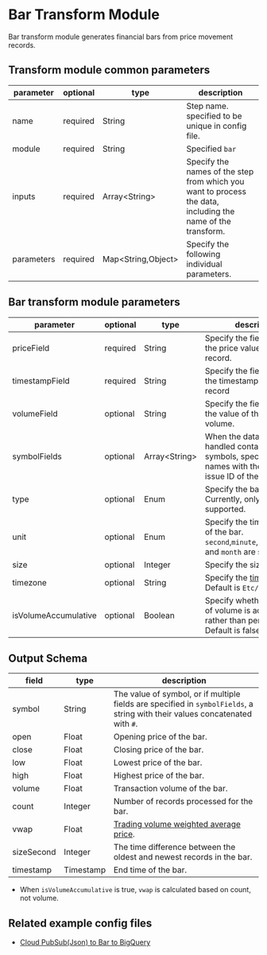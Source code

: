 # Bar Transform Module

Bar transform module generates financial bars from price movement records.

## Transform module common parameters

| parameter | optional | type | description |
| --- | --- | --- | --- |
| name | required | String | Step name. specified to be unique in config file. |
| module | required | String | Specified `bar` |
| inputs | required | Array<String\> | Specify the names of the step from which you want to process the data, including the name of the transform. |
| parameters | required | Map<String,Object\> | Specify the following individual parameters. |

## Bar transform module parameters

| parameter | optional | type | description |
| --- | --- | --- | --- |
| priceField | required | String | Specify the field name with the price value of the record. |
| timestampField | required | String | Specify the field name with the timestamp value of the record |
| volumeField | optional | String | Specify the field name with the value of the transaction volume. |
| symbolFields | optional | Array<String\> | When the data to be handled contains multiple symbols, specify the field names with the value of the issue ID of the record. |
| type | optional | Enum | Specify the bar type. Currently, only `time` is supported. |
| unit | optional | Enum | Specify the time magnitude of the bar. `second`,`minute`,`hour`,`day`,`week`, and `month` are supported. |
| size | optional | Integer | Specify the size of the bar. |
| timezone | optional | String | Specify the [timezone](https://en.wikipedia.org/wiki/List_of_tz_database_time_zones). Default is `Etc/GMT`. |
| isVolumeAccumulative | optional | Boolean | Specify whether the value of volume is accumulative rather than per transaction. Default is false. |


## Output Schema

| field | type | description |
| --- | --- | --- |
| symbol | String | The value of symbol, or if multiple fields are specified in `symbolFields`, a string with their values concatenated with `#`. |
| open | Float | Opening price of the bar. |
| close | Float | Closing price of the bar. |
| low | Float | Lowest price of the bar. |
| high | Float | Highest price of the bar. |
| volume | Float | Transaction volume of the bar. |
| count | Integer | Number of records processed for the bar. |
| vwap | Float | [Trading volume weighted average price](https://en.wikipedia.org/wiki/Volume-weighted_average_price). |
| sizeSecond | Integer | The time difference between the oldest and newest records in the bar. |
| timestamp | Timestamp | End time of the bar. |

* When `isVolumeAccumulative` is true, `vwap` is calculated based on count, not volume.

## Related example config files

* [Cloud PubSub(Json) to Bar to BigQuery](../../../../examples/pubsub-to-bar-to-bigquery.json)
